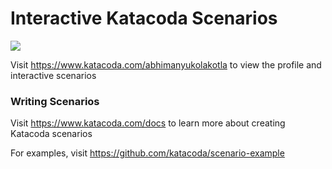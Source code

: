 # Interactive Katacoda Scenarios

[![](http://shields.katacoda.com/katacoda/abhimanyukolakotla/count.svg)](https://www.katacoda.com/abhimanyukolakotla "Get your profile on Katacoda.com")

Visit https://www.katacoda.com/abhimanyukolakotla to view the profile and interactive scenarios

### Writing Scenarios
Visit https://www.katacoda.com/docs to learn more about creating Katacoda scenarios

For examples, visit https://github.com/katacoda/scenario-example
